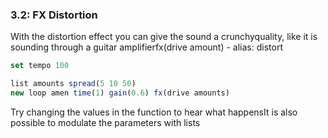 
### 3.2: FX Distortion

With the distortion effect you can give the sound a crunchyquality, like it is sounding through a guitar amplifierfx(drive amount) - alias: distort

```js
set tempo 100

list amounts spread(5 10 50)
new loop amen time(1) gain(0.6) fx(drive amounts)

```
Try changing the values in the function to hear what happensIt is also possible to modulate the parameters with lists
